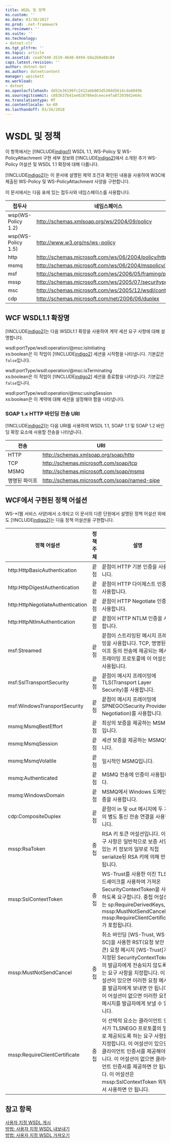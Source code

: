 ```yaml
---
title: WSDL 및 정책
ms.custom: ''
ms.date: 03/30/2017
ms.prod: .net-framework
ms.reviewer: ''
ms.suite: ''
ms.technology:
- dotnet-clr
ms.tgt_pltfrm: ''
ms.topic: article
ms.assetid: cea87440-3519-4640-8494-b8a2b0e88c84
caps.latest.revision: ''
author: dotnet-bot
ms.author: dotnetcontent
manager: wpickett
ms.workload:
- dotnet
ms.openlocfilehash: dd52e36199fc2412abb003d530dd5614cda8049b
ms.sourcegitcommit: c883637b41ee028786edceece4fa872939d2e64c
ms.translationtype: MT
ms.contentlocale: ko-KR
ms.lasthandoff: 03/26/2018
---
```

# <a name="wsdl-and-policy"></a>WSDL 및 정책
이 항목에서는 [!INCLUDE[indigo1](../../../../includes/indigo1-md.md)] WSDL 1.1, WS-Policy 및 WS-PolicyAttachment 구현 세부 정보와 [!INCLUDE[indigo2](../../../../includes/indigo2-md.md)]에서 소개된 추가 WS-Policy 어설션 및 WSDL 1.1 확장에 대해 다룹니다.  
  
 [!INCLUDE[indigo2](../../../../includes/indigo2-md.md)]는 이 문서에 설명된 제약 조건과 확인된 내용을 사용하여 W3C에 제출된 WS-Policy 및 WS-PolicyAttachment 사양을 구현합니다.  
  
 이 문서에서는 다음 표에 있는 접두사와 네임스페이스를 사용합니다.  
  
|접두사|네임스페이스|  
|------------|---------------|  
|wsp(WS-Policy 1.2)|http://schemas.xmlsoap.org/ws/2004/09/policy|  
|wsp(WS-Policy 1.5)|http://www.w3.org/ns/ws-policy|  
|http|http://schemas.microsoft.com/ws/06/2004/policy/http|  
|msmq|http://schemas.microsoft.com/ws/06/2004/mspolicy/msmq|  
|msf|http://schemas.microsoft.com/ws/2006/05/framing/policy|  
|mssp|http://schemas.microsoft.com/ws/2005/07/securitypolicy|  
|msc|http://schemas.microsoft.com/ws/2005/12/wsdl/contract|  
|cdp|http://schemas.microsoft.com/net/2006/06/duplex|  
  
## <a name="wcf-wsdl11-extensions"></a>WCF WSDL1.1 확장명  
 [!INCLUDE[indigo2](../../../../includes/indigo2-md.md)]는 다음 WSDL1.1 확장을 사용하여 계약 세션 요구 사항에 대해 설명합니다.  
  
 wsdl:portType/wsdl:operation/@msc:isInitiating  
 xs:boolean은 이 작업이 [!INCLUDE[indigo2](../../../../includes/indigo2-md.md)] 세션을 시작함을 나타냅니다. 기본값은 `false`입니다.  
  
 wsdl:portType/wsdl:operation/@msc:isTerminating  
 xs:boolean은 이 작업이 [!INCLUDE[indigo2](../../../../includes/indigo2-md.md)] 세션을 종료함을 나타냅니다. 기본값은 `false`입니다.  
  
 wsdl:portType/wsdl:operation/@msc:usingSession  
 xs:boolean은 이 계약에 대해 세션을 설정해야 함을 나타냅니다.  
  
### <a name="soap-1x-http-binding-transport-uris"></a>SOAP 1.x HTTP 바인딩 전송 URI  
 [!INCLUDE[indigo2](../../../../includes/indigo2-md.md)]는 다음 URI를 사용하여 WSDL 1.1, SOAP 1.1 및 SOAP 1.2 바인딩 확장 요소에 사용할 전송을 나타냅니다.  
  
|전송|URI|  
|---------------|---------|  
|HTTP|http://schemas.xmlsoap.org/soap/http|  
|TCP|http://schemas.microsoft.com/soap/tcp|  
|MSMQ|http://schemas.microsoft.com/soap/msmq|  
|명명된 파이프|http://schemas.microsoft.com/soap/named-pipe|  
  
## <a name="policy-assertions-implemented-by-wcf"></a>WCF에서 구현된 정책 어설션  
 WS-*(웹 서비스 사양)에서 소개되고 이 문서의 다른 단원에서 설명된 정책 어설션 외에도 [!INCLUDE[indigo2](../../../../includes/indigo2-md.md)]는 다음 정책 어설션을 구현합니다.  
  
|정책 어설션|정책 주체|설명|  
|----------------------|--------------------|-----------------|  
|http:HttpBasicAuthentication|끝점|끝점이 HTTP 기본 인증을 사용합니다.|  
|http:HttpDigestAuthentication|끝점|끝점이 HTTP 다이제스트 인증을 사용합니다.|  
|http:HttpNegotiateAuthentication|끝점|끝점이 HTTP Negotiate 인증을 사용합니다.|  
|http:HttpNtlmAuthentication|끝점|끝점이 HTTP NTLM 인증을 사용합니다.|  
|msf:Streamed|끝점|끝점이 스트리밍된 메시지 프레이밍을 사용합니다. TCP, 명명된 파이프 등의 전송에 제공되는 메시지 프레이밍 프로토콜에 이 어설션이 사용됩니다.|  
|msf:SslTransportSecurity|끝점|끝점이 메시지 프레이밍에 TLS(Transport Layer Security)를 사용합니다.|  
|msf:WindowsTransportSecurity|끝점|끝점이 메시지 프레이밍에 SPNEGO(Security Provider Negotiation)를 사용합니다.|  
|msmq:MsmqBestEffort|끝점|최상의 보증을 제공하는 MSMQ입니다.|  
|msmq:MsmqSession|끝점|세션 보증을 제공하는 MSMQ입니다.|  
|msmq:MsmqVolatile|끝점|일시적인 MSMQ입니다.|  
|msmq:Authenticated|끝점|MSMQ 전송에 인증이 사용됩니다.|  
|msmq:WindowsDomain|끝점|MSMQ에서 Windows 도메인 인증을 사용합니다.|  
|cdp:CompositeDuplex|끝점|끝점이 in 및 out 메시지에 두 개의 별도 통신 전송 연결을 사용합니다.|  
|mssp:RsaToken|중첩|RSA 키 토큰 어설션입니다. 이 요구 사항은 일반적으로 보증 서명에 있는 키 정보의 일부로 직접 serialize된 RSA 키에 의해 만족됩니다.|  
|mssp:SslContextToken|중첩|WS-Trust를 사용한 이진 TLS 핸드셰이크를 사용하여 가져온 SecurityContextToken을 사용하도록 요구합니다. 중첩 어설션에는 sp:RequireDerivedKeys, mssp:MustNotSendCancel, mssp:RequireClientCertificate가 포함됩니다.|  
|mssp:MustNotSendCancel|중첩|취소 바인딩 [WS-Trust, WS-SC]을 사용한 RST(요청 보안 토큰) 요청 메시지 [WS-Trust]가 지정된 SecurityContextToken의 발급자에게 전송되지 않도록 하는 요구 사항을 지정합니다. 이 어설션이 있으면 이러한 요청 메시지를 발급자에게 보내면 안 됩니다. 이 어설션이 없으면 이러한 요청 메시지를 발급자에게 보낼 수 있습니다.|  
|mssp:RequireClientCertificate|중첩|이 선택적 요소는 클라이언트 인증서가 TLSNEGO 프로토콜의 일부로 제공되도록 하는 요구 사항을 지정합니다. 이 어설션이 있으면 클라이언트 인증서를 제공해야 합니다. 이 어설션이 없으면 클라이언트 인증서를 제공하면 안 됩니다. 이 어설션은 mssp:SslContextToken 외부에서 사용하면 안 됩니다.|  
  
## <a name="see-also"></a>참고 항목  
 [사용자 지정 WSDL 게시](../../../../docs/framework/wcf/samples/custom-wsdl-publication.md)  
 [방법: 사용자 지정 WSDL 내보내기](../../../../docs/framework/wcf/extending/how-to-export-custom-wsdl.md)  
 [방법: 사용자 지정 WSDL 가져오기](../../../../docs/framework/wcf/extending/how-to-import-custom-wsdl.md)
